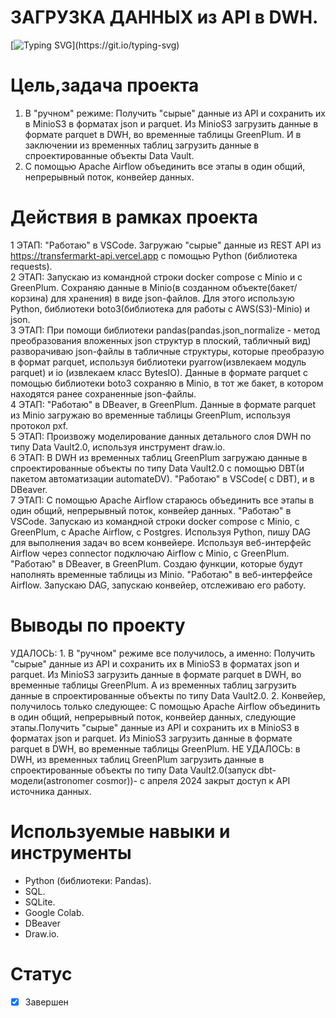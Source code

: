 # **ЗАГРУЗКА ДАННЫХ из API в DWH.**

[![Typing SVG](https://readme-typing-svg.herokuapp.com?font=Fira+Code&pause=1000&color=4EF752&width=435&lines=%D0%90%D0%9D%D0%90%D0%9B%D0%98%D0%97+;%D0%B4%D0%B0%D0%BD%D0%BD%D1%8B%D1%85+;%D1%81+%D1%81%D0%B0%D0%B9%D1%82%D0%B0+%D0%9D%D0%9D.)](https://git.io/typing-svg)
# Цель,задача проекта
1. В "ручном" режиме: Получить "сырые" данные из API и сохранить их в MinioS3 в форматах json и parquet. Из MinioS3 загрузить данные в формате parquet в DWH, во временные таблицы GreenPlum. И в заключении из временных таблиц загрузить данные в спроектированные объекты Data Vault.
2. С помощью Аpache Airflow объединить все этапы в один общий, непрерывный поток, конвейер данных.

# Действия в рамках проекта
1 ЭТАП: "Работаю" в VSCode. Загружаю "сырые" данные из REST API из https://transfermarkt-api.vercel.app с помощью Python (библиотека requests).  
2 ЭТАП: Запускаю из командной строки docker compose с Minio и с GreenPlum. Сохраняю данные в Minio(в созданном объекте(бакет/корзина) для хранения) в виде json-файлов. Для этого использую Python, библиотеки boto3(библиотека для работы с AWS(S3)-Minio) и json.   
3 ЭТАП: При помощи библиотеки pandas(pandas.json_normalize - метод преобразования вложенных json структур в плоский, табличный вид) разворачиваю json-файлы в табличные структуры, которые преобразую в формат parquet, используя библиотеки pyarrow(извлекаем модуль parquet) и io (извлекаем класс BytesIO). Данные в формате parquet с помощью библиотеки boto3 сохраняю в Minio, в тот же бакет, в котором находятся ранее сохраненные json-файлы.  
4 ЭТАП: "Работаю" в DBeaver, в GreenPlum. Данные в формате parquet из Minio загружаю во временные таблицы GreenPlum, используя протокол pxf.  
5 ЭТАП: Произвожу моделирование данных детального слоя DWH по типу Data Vault2.0, используя инструмент draw.io.  
6 ЭТАП: В DWH из временных таблиц GreenPlum загружаю данные в спроектированные объекты по типу Data Vault2.0 с помощью DBT(и пакетом автоматизации automateDV). "Работаю" в VSCode( с DBT), и в DBeaver.   
7 ЭТАП: С помощью Аpache Airflow стараюсь объединить все этапы в один общий, непрерывный поток, конвейер данных. "Работаю" в VSCode. Запускаю из командной строки docker compose с Minio, с GreenPlum, c Apache Airflow, c Postgres. Используя Python, пишу DAG для выполнения задач во всем конвейере. Используя веб-интерфейс Airflow через connector подключаю Airflow с Minio, с GreenPlum. "Работаю" в DBeaver, в GreenPlum. Создаю функции, которые будут наполнять временные таблицы из Minio. "Работаю" в веб-интерфейсе Airflow. Запускаю DAG, запускаю конвейер, отслеживаю его работу.
# Выводы по проекту
 УДАЛОСЬ: 1. В "ручном" режиме все получилось, а именно: Получить "сырые" данные из API и сохранить их в MinioS3 в форматах json и parquet. Из MinioS3 загрузить данные в формате parquet в DWH, во временные таблицы GreenPlum. А из временных таблиц загрузить данные в спроектированные объекты по типу Data Vault2.0. 2. Конвейер, получилось только следующее: С помощью Аpache Airflow объединить в один общий, непрерывный поток, конвейер данных, следующие этапы.Получить "сырые" данные из API и сохранить их в MinioS3 в форматах json и parquet. Из MinioS3 загрузить данные в формате parquet в DWH, во временные таблицы GreenPlum. НЕ УДАЛОСЬ: в DWH, из временных таблиц GreenPlum загрузить данные в спроектированные объекты по типу Data Vault2.0(запуск dbt-модели(astronomer cosmor))- с апреля 2024 закрыт доступ к API источника данных.
 
 # Используемые навыки и инструменты
 * Python (библиотеки: Pandas).
 * SQL.
 * SQLite.
 * Google Colab.
 * DBeaver
 * Draw.io.

# Статус
- [x] Завершен
